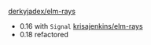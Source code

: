 [derkyjadex/elm-rays](https://github.com/derkyjadex/elm-rays)
  - 0.16 with `Signal`
[krisajenkins/elm-rays](https://github.com/krisajenkins/elm-rays)
  - 0.18 refactored

